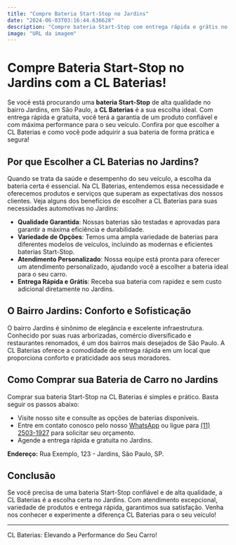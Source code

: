 ```yaml
---
title: "Compre Bateria Start-Stop no Jardins"
date: "2024-06-03T03:16:44.636628"
description: "Compre bateria Start-Stop com entrega rápida e grátis no Jardins. CL Baterias!"
image: "URL da imagem"
---
```

# Compre Bateria Start-Stop no Jardins com a CL Baterias!

Se você está procurando uma **bateria Start-Stop** de alta qualidade no bairro Jardins, em São Paulo, a **CL Baterias** é a sua escolha ideal. Com entrega rápida e gratuita, você terá a garantia de um produto confiável e com máxima performance para o seu veículo. Confira por que escolher a CL Baterias e como você pode adquirir a sua bateria de forma prática e segura!

## Por que Escolher a CL Baterias no Jardins?

Quando se trata da saúde e desempenho do seu veículo, a escolha da bateria certa é essencial. Na CL Baterias, entendemos essa necessidade e oferecemos produtos e serviços que superam as expectativas dos nossos clientes. Veja alguns dos benefícios de escolher a CL Baterias para suas necessidades automotivas no Jardins:

- **Qualidade Garantida**: Nossas baterias são testadas e aprovadas para garantir a máxima eficiência e durabilidade.
- **Variedade de Opções**: Temos uma ampla variedade de baterias para diferentes modelos de veículos, incluindo as modernas e eficientes baterias Start-Stop.
- **Atendimento Personalizado**: Nossa equipe está pronta para oferecer um atendimento personalizado, ajudando você a escolher a bateria ideal para o seu carro.
- **Entrega Rápida e Grátis**: Receba sua bateria com rapidez e sem custo adicional diretamente no Jardins.

## O Bairro Jardins: Conforto e Sofisticação

O bairro Jardins é sinônimo de elegância e excelente infraestrutura. Conhecido por suas ruas arborizadas, comércio diversificado e restaurantes renomados, é um dos bairros mais desejados de São Paulo. A CL Baterias oferece a comodidade de entrega rápida em um local que proporciona conforto e praticidade aos seus moradores.

## Como Comprar sua Bateria de Carro no Jardins

Comprar sua bateria Start-Stop na CL Baterias é simples e prático. Basta seguir os passos abaixo:

- Visite nosso site e consulte as opções de baterias disponíveis.
- Entre em contato conosco pelo nosso [WhatsApp](https://api.whatsapp.com/send?phone=5511934986472) ou ligue para [(11) 2503-1927](tel:+551125031927) para solicitar seu orçamento.
- Agende a entrega rápida e gratuita no Jardins.

**Endereço:** Rua Exemplo, 123 - Jardins, São Paulo, SP.

## Conclusão

Se você precisa de uma bateria Start-Stop confiável e de alta qualidade, a CL Baterias é a escolha certa no Jardins. Com atendimento excepcional, variedade de produtos e entrega rápida, garantimos sua satisfação. Venha nos conhecer e experimente a diferença CL Baterias para o seu veículo!

---

CL Baterias: Elevando a Performance do Seu Carro!
